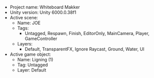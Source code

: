 <!-- UNITY CODE ASSIST INSTRUCTIONS START -->
- Project name: Whiteboard Makker
- Unity version: Unity 6000.0.38f1
- Active scene:
  - Name: JOE
  - Tags:
    - Untagged, Respawn, Finish, EditorOnly, MainCamera, Player, GameController
  - Layers:
    - Default, TransparentFX, Ignore Raycast, Ground, Water, UI
- Active game object:
  - Name: Ligning (1)
  - Tag: Untagged
  - Layer: Default
<!-- UNITY CODE ASSIST INSTRUCTIONS END -->